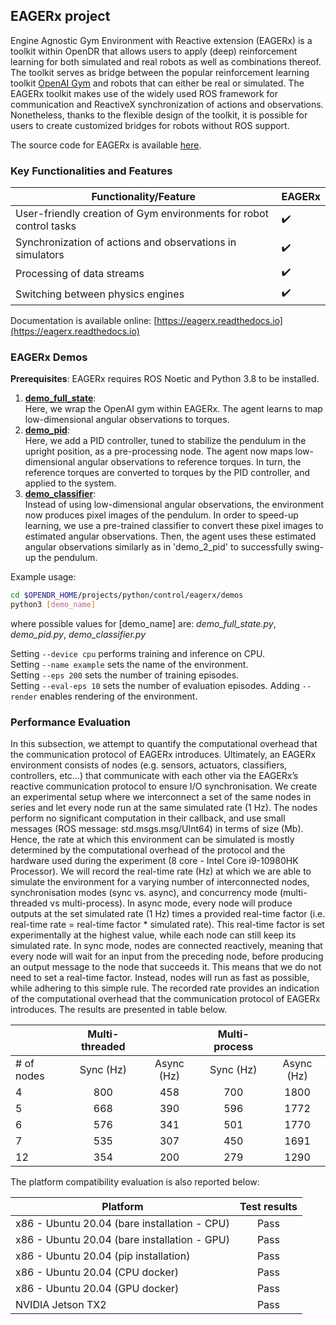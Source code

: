 ## EAGERx project

Engine Agnostic Gym Environment with Reactive extension (EAGERx) is a toolkit within OpenDR that allows users to apply (deep) reinforcement learning for both simulated and real robots as well as combinations thereof.
The toolkit serves as bridge between the popular reinforcement learning toolkit [OpenAI Gym](https://gym.openai.com/) and robots that can either be real or simulated.
The EAGERx toolkit makes use of the widely used ROS framework for communication and ReactiveX synchronization of actions and observations.
Nonetheless, thanks to the flexible design of the toolkit, it is possible for users to create customized bridges for robots without ROS support.

The source code for EAGERx is available [here](https://github.com/eager-dev/eagerx).

### Key Functionalities and Features


| **Functionality/Feature**                                           | **EAGERx**         |
| ------------------------------------------------------------------- | -------------------|
| User-friendly creation of Gym environments for robot control tasks  | :heavy_check_mark: |
| Synchronization of actions and observations in simulators           | :heavy_check_mark: |
| Processing of data streams                                          | :heavy_check_mark: |
| Switching between physics engines                                   | :heavy_check_mark: |

Documentation is available online: [https://eagerx.readthedocs.io](https://eagerx.readthedocs.io)


### EAGERx Demos

**Prerequisites**: EAGERx requires ROS Noetic and Python 3.8 to be installed.

1. **[demo_full_state](../../projects/python/control/eagerx/demos/demo_full_state.py)**:  
   Here, we wrap the OpenAI gym within EAGERx.
   The agent learns to map low-dimensional angular observations to torques.
2. **[demo_pid](../../projects/python/control/eagerx/demos/demo_pid.py)**:   
   Here, we add a PID controller, tuned to stabilize the pendulum in the upright position, as a pre-processing node.
   The agent now maps low-dimensional angular observations to reference torques.
   In turn, the reference torques are converted to torques by the PID controller, and applied to the system.
3. **[demo_classifier](../../projects/python/control/eagerx/demos/demo_classifier.py)**:   
   Instead of using low-dimensional angular observations, the environment now produces pixel images of the pendulum.
   In order to speed-up learning, we use a pre-trained classifier to convert these pixel images to estimated angular observations.
   Then, the agent uses these estimated angular observations similarly as in 'demo_2_pid' to successfully swing-up the pendulum.

Example usage:
```bash
cd $OPENDR_HOME/projects/python/control/eagerx/demos
python3 [demo_name]
```

where possible values for [demo_name] are: *demo_full_state.py*, *demo_pid.py*, *demo_classifier.py*

Setting `--device cpu` performs training and inference on CPU.  
Setting `--name example` sets the name of the environment.  
Setting `--eps 200` sets the number of training episodes.  
Setting `--eval-eps 10` sets the number of evaluation episodes.
Adding `--render` enables rendering of the environment.

### Performance Evaluation

In this subsection, we attempt to quantify the computational overhead that the communication protocol of EAGERx introduces.
Ultimately, an EAGERx environment consists of nodes (e.g. sensors, actuators, classifiers, controllers, etc…) that communicate with each other via the EAGERx’s reactive communication protocol to ensure I/O synchronisation.
We create an experimental setup where we interconnect a set of the same  nodes in series and let every node run at the same simulated rate (1 Hz).
The nodes perform no significant computation in their callback, and use small messages (ROS message: std.msgs.msg/UInt64) in terms of size (Mb).
Hence, the rate at which this environment can be simulated is mostly determined by the computational overhead of the protocol and the hardware used during the experiment (8 core - Intel Core i9-10980HK Processor).
We will record the real-time rate (Hz) at which we are able to simulate the environment for a varying number of interconnected nodes, synchronisation modes (sync vs. async), and concurrency mode (multi-threaded vs multi-process).
In async mode, every node will produce outputs at the set simulated rate (1 Hz) times a provided real-time factor (i.e. real-time rate = real-time factor * simulated rate).
This real-time factor is set experimentally at the highest value, while each node can still keep its simulated rate.
In sync mode, nodes are connected reactively, meaning that every node will wait for an input from the preceding node, before producing an output message to the node that succeeds it.
This means that we do not need to set a real-time factor.
Instead, nodes will run as fast as possible, while adhering to this simple rule.
The recorded rate provides an indication of the computational overhead that the communication protocol of EAGERx introduces.
The results are presented in table below.

|            | Multi-threaded |            | Multi-process |            |
|------------|:--------------:|:----------:|:-------------:|:----------:|
| # of nodes |    Sync (Hz)   | Async (Hz) |   Sync (Hz)   | Async (Hz) |
| 4          |       800      |     458    |      700      |    1800    |
| 5          |       668      |     390    |      596      |    1772    |
| 6          |       576      |     341    |      501      |    1770    |
| 7          |       535      |     307    |      450      |    1691    |
| 12         |       354      |     200    |      279      |    1290    |

The platform compatibility evaluation is also reported below:

| Platform                                     | Test results |
|----------------------------------------------|:------------:|
| x86 - Ubuntu 20.04 (bare installation - CPU) |     Pass     |
| x86 - Ubuntu 20.04 (bare installation - GPU) |     Pass     |
| x86 - Ubuntu 20.04 (pip installation)        |     Pass     |
| x86 - Ubuntu 20.04 (CPU docker)              |     Pass     |
| x86 - Ubuntu 20.04 (GPU docker)              |     Pass     |
| NVIDIA Jetson TX2                            |     Pass     |
